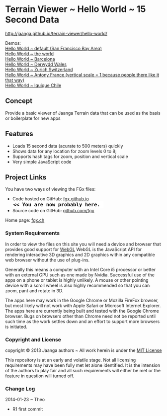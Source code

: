 Terrain Viewer ~ Hello World ~ 15 Second Data
==============================================

http://jaanga.github.io/terrain-viewer/hello-world/

Demos:  
[Hello World ~ default (San Francisco Bay Area)]( r1/hello-world.html )  
[Hello World ~ the world]( http://jaanga.github.io/terrain-viewer/hello-world/r1/hello-world.html#0#0#0#5 )  
[Hello World ~ Barcelona]( http://jaanga.github.io/terrain-viewer/hello-world/r1/hello-world.html#7+#64#47#10 )  
[Hello World ~ Derwydd Wales]( http://jaanga.github.io/terrain-viewer/hello-world/r1/hello-world.html#7+#62#42#15 )  
[Hello World ~ Zurich Switzerland]( http://jaanga.github.io/terrain-viewer/hello-world/r1/hello-world.html#7+#67#44#10 )  
[Hello World ~ Antony France (vertical scale = 1 because people there like it that way)]( http://jaanga.github.io/terrain-viewer/hello-world/r1/hello-world.html#7+#64#44#2 )  
[Hello World ~ Iquique Chile]( http://jaanga.github.io/terrain-viewer/hello-world/r1/hello-world.html#7+#39#71#14 )  


## Concept

Provide a basic viewer of Jaanga Terrain data that can be used as the basis or boilerplate for new apps

## Features

- Loads 15 second data (acurate to 500 meters) quickly
- Shows data for any location for zoom levels 0 to 8;
- Supports hash tags for zoom, position and vertical scale
- Very simple JavaScript code

## Project Links

You have two ways of viewing the FGx files:

* Code hosted on GitHub: [fgx.github.io]( http://jaanga.github.io/terrain-viewer/hello-world/ "view the files as apps." ) <input value="<< You are now probably here." size=28 style="font:bold 12pt monospace;border-width:0;" >  
* Source code on GitHub: [github.com/fgx]( https://github.com/jaanga/terrain-viewer/hello-world/ "View the files as source code." ) <scan style=display:none ><< You are now probably here.</scan>

Home page: [fgx.ch]( http://www.fgx.ch )


### System Requirements

In order to view the files on this site you will need a device and browser that provides good support for [WebGL](http://get.webgl.org/)
WebGL is the JavaScript API for rendering interactive 3D graphics and 2D graphics within any compatible web browser without the use of plug-ins. 

Generally this means a computer with an Intel Core i5 processor or better with an external GPU such as one made by Nvidia. 
Successful use of the apps on a phone or tablet is highly unlikely. 
A mouse or other pointing device with a scroll wheel is also highly recommended so that you can zoom, pant and rotate in 3D.

The apps here may work in the Google Chrome or Mozilla FireFox browser, but most likely will not work with Apple Safari or Microsoft Internet Explorer. 
The apps here are currently being built and tested with the Google Chrome browser. 
Bugs on browsers other than Chrome need not be reported until such time as the work settles down and an effort to support more browsers is initiated.



### Copyright and License
copyright &copy; 2013 Jaanga authors ~ All work herein is under the [MIT License](http://jaanga.github.io/libs/jaanga-copyright-and-mit-license.md)

This repository is at an early and volatile stage. Not all licensing requirements may have been fully met let alone identified. It is the intension of the authors to play fair and all such requirements will either be met or the feature in question will turned off.

### Change Log

2014-01-23 ~ Theo

* R1 first commit


